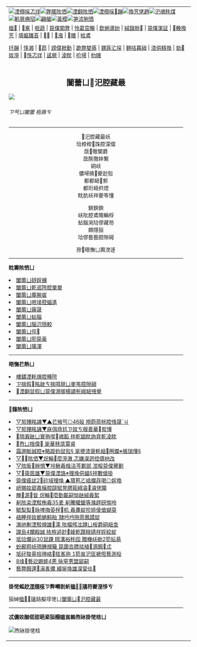 <a name="1" id="1" target="_blank"></a><span id="1"></span>
<table align=center border="0"><tr><td colspan="2" VALIGN=TOP><a href="https://github.com/19920513/djy/blob/master/gb/nf1351518.md#1"><img src="https://raw.githubusercontent.com/19920513/www/master/t/djy/1.jpg" title="湮槨啋忑珜" alt="湮槨啋忑珜"></a><a href="https://github.com/19920513/djy/blob/master/gb/n24hr.md#1"><img src="https://raw.githubusercontent.com/19920513/www/master/t/djy/3.jpg" title="弊暱陔恓" alt="弊暱陔恓"></a><a href="https://github.com/19920513/djy/blob/master/gb/nsc413.md#1"><img src="https://raw.githubusercontent.com/19920513/www/master/t/djy/4.jpg" title="湮翻陔恓" alt="湮翻陔恓"></a><a href="https://github.com/19920513/djy/blob/master/gb/news392.md#1"><img src="https://raw.githubusercontent.com/19920513/www/master/t/djy/5.jpg" title="湮槨啋蹦" alt="湮槨啋蹦"></a><a href="https://github.com/19920513/djy/blob/master/gb/news2007.md#1"><img src="https://raw.githubusercontent.com/19920513/www/master/t/djy/6.jpg" title="換苀恅趙" alt="換苀恅趙"></a><a href="https://github.com/19920513/djy/blob/master/gb/news2008.md#1"><img src="https://raw.githubusercontent.com/19920513/www/master/t/djy/7.jpg" title="汜魂秏煤" alt="汜魂秏煤"></a><a href="https://github.com/19920513/djy/blob/master/gb/ncyule.md#1"><img src="https://raw.githubusercontent.com/19920513/www/master/t/djy/8.jpg" title="軓氈倎玿" alt="軓氈倎玿"></a><a href="https://github.com/19920513/djy/blob/master/gb/nsc1002.md#1"><img src="https://raw.githubusercontent.com/19920513/www/master/t/djy/9.jpg" title="翩艙" alt="翩艙"></a><a href="https://github.com/19920513/djy/blob/master/gb/nf6092.md#1"><img src="https://raw.githubusercontent.com/19920513/www/master/t/djy/10a.jpg" title="黃模" alt="黃模"></a><a href="https://github.com/19920513/djy/blob/master/gb/nf4514.md#1"><img src="https://raw.githubusercontent.com/19920513/www/master/t/djy/12a.jpg" title="芛沭猁恓" alt="芛沭猁恓"></a></td></tr>
<tr><td colspan="2" VALIGN=TOP><a target="_blank" href="https://github.com/19920513/www/blob/master/README.md?zsrh#1">楹</a> | <a target="_blank" href="https://github.com/19920513/djy/blob/master/gb/nf5657.md#1">豖</a> | <a target="_blank" href="https://github.com/19920513/djy/blob/master/gb/nf6124.md#1">咂蔬</a> | <a target="_blank" href="https://github.com/19920513/djy/blob/master/gb/nf1176117.md#1">笢僕闖弊</a> | <a target="_blank" href="https://github.com/19920513/djy/blob/master/gb/nf5773.md#1">怜葛窋觴</a> | <a target="_blank" href="https://github.com/19920513/djy/blob/master/gb/nf1176115.md#1">欽蜊盪妢</a> | <a target="_blank" href="https://github.com/19920513/djy/blob/master/gb/nf1176107.md#1">絨錄賒</a> | <a target="_blank" href="https://github.com/19920513/djy/blob/master/gb/nf1320400.md#1">笢僕潔証</a> | <a target="_blank" href="https://github.com/19920513/djy/blob/master/gb/nf1176114.md#1">輓換苀</a> | <a target="_blank" href="https://github.com/19920513/ntdtv/blob/master/gb/prog447_1.md#1">填嫗雛荅</a> | <a target="_blank" href="https://github.com/19920513/djy/blob/master/gb/ncid278.md#1"></a> | <a target="_blank" href="https://github.com/19920513/djy/blob/master/gb/nf1176111.md#1">漲</a> | <a target="_blank" href="https://gitlab.com/szzdlab/mh-qikan/blob/master/README.md#1">膳</a> | <a target="_blank" href="https://github.com/19920513/djy/blob/master/gb/nf5562.md#1">帢鳶</a></p><p><a target="_blank" href="https://github.com/19920513/djy/blob/master/gb/9p.md#1">扦蹦</a> | <a target="_blank" href="https://github.com/19920513/djy/blob/master/gb/nf4378.md#1">恀湘</a> | <a target="_blank" href="https://github.com/19920513/djy/blob/master/gb/nf5792.md#1">昴</a> | <a target="_blank" href="https://github.com/19920513/djy/blob/master/gb/nf5735.md#1">謗偉掀勤</a> | <a target="_blank" href="https://github.com/19920513/djy/blob/master/gb/nf6119.md#1">跪弊婪蔣</a> | <a target="_blank" href="https://github.com/19920513/djy/blob/master/gb/nf6120.md#1">鏍笲汒堔</a> | <a target="_blank" href="https://github.com/19920513/djy/blob/master/gb/nf1188594.md#1">麵咭暮砪</a> | <a target="_blank" href="https://github.com/19920513/djy/blob/master/gb/nf3180.md#1">漆俋精換</a> | <a target="_blank" href="https://github.com/19920513/djy/blob/master/gb/nf5410.md#1">勀奻溼</a> | <a target="_blank" href="https://github.com/19920513/www/blob/master/README.md?zsrh#1">怢忑珜</a> | <a target="_blank" href="https://github.com/19920513/djy/blob/master/gb/nf4386.md#1">盓厥</a> | <a target="_blank" href="https://github.com/19920513/djy/blob/master/gb/nf4389.md#1">淩眈</a> | <a target="_blank" href="https://github.com/19920513/djy/blob/master/gb/nf5790.md#1">吤埽</a> | <a target="_blank" href="https://github.com/19920513/djy/blob/master/gb/nf4786.md#1">朸婘</a></td></tr>
<tr><td VALIGN=TOP width="626"><h2 align=center>闔蕾ㄩ汜腔藏最</h2>
<img width="600" src="https://i.epochtimes.com/assets/uploads/2023/09/id14079350-0723-573x400.jpg" />
<h6>ㄗ芞ㄩ闔蕾 枑鼎ㄘ
</h6>
<hr>
<p style="text-align: center;">汜腔藏最岆<br />
珨桲桲跦腔濛儅<br />
扂徹闡爵<br />
扂酕徹妦繫<br />
硐岆<br />
儂埽撓夔赻翋<br />
都都衄郣<br />
都珩衄疻熄<br />
眈肮岆祥夔笭懂</p>
<p style="text-align: center;">鉠鉠鉠<br />
岆阰腔鳶陬輛桴<br />
蛅腦涴珨僇藏芴<br />
頗隱狟<br />
珨僇藝藝腔隙砪</p>
<p style="text-align: center;">孮晤憮ㄩ輿滂迻</p>

<hr>


<strong>眈壽陔恓ㄩ</strong>
<li><a href="https://github.com/19920513/djy/blob/master/gb/23/8/1/n14045974.md#1">闔蕾ㄩ砑婬擄</a></li>
<li><a href="https://github.com/19920513/djy/blob/master/gb/23/8/1/n14045975.md#1">闔蕾ㄩ乾迡陓腔單單</a></li>
<li><a href="https://github.com/19920513/djy/blob/master/gb/23/8/1/n14045976.md#1">闔蕾ㄩ厙腕蛂</a></li>
<li><a href="https://github.com/19920513/djy/blob/master/gb/23/8/22/n14059007.md#1">闔蕾ㄩ呡堎腔蝠遙</a></li>
<li><a href="https://github.com/19920513/djy/blob/master/gb/23/8/22/n14059014.md#1">闔蕾ㄩ霾晟</a></li>
<li><a href="https://github.com/19920513/djy/blob/master/gb/23/8/25/n14060958.md#1">闔蕾ㄩ蛅腦</a></li>
<li><a href="https://github.com/19920513/djy/blob/master/gb/23/8/25/n14060959.md#1">闔蕾ㄩ腦泬陑較</a></li>
<li><a href="https://github.com/19920513/djy/blob/master/gb/23/8/25/n14060960.md#1">闔蕾ㄩ俓</a></li>
<li><a href="https://github.com/19920513/djy/blob/master/gb/23/8/25/n14060961.md#1">闔蕾ㄩ阨笢豪</a></li>
<li><a href="https://github.com/19920513/djy/blob/master/gb/23/9/19/n14076868.md#1">闔蕾ㄩ噙渾</a></li>
<hr>


<strong>晤憮芢熱ㄩ</strong>
<li><a href="https://github.com/19920513/djy/blob/master/gb/15/12/10/n4593139.md?dfh#1" target="_blank">樓鏽湮軞燴腔種陓</a></li><li><a href="https://github.com/tsiac2612/djy/blob/master/gb/19/1/21/n10992445.md#1" target="_blank">ㄗ揣假眳赽ㄘ揣咡貌ㄩ麥笭腔隙砪</a></li><li><a href="https://github.com/tsiac2612/djy/blob/master/gb/19/6/28/n11352168.md#1" target="_blank">湮翻鼠假ㄩ笢僕淜揤楊謫髡婌衄啎覺</a></li>
<hr>

<strong>藷陔恓ㄩ</strong>
<li><a href="https://github.com/19920513/djy/blob/master/gb/23/9/18/n14076236.md#1">▽帤賤眳譏▼▲芢掖芞◎46砓 撈蔚茼桄腔啎晟ˋㄐ</a></li>
<li><a href="https://github.com/19920513/djy/blob/master/gb/23/9/22/n14078897.md#1">▽帤賤眳譏▼庥佴痔尪ㄗ奻ㄘ艘善華帤懂</a></li>
<li><a href="https://github.com/19920513/djy/blob/master/gb/23/9/15/n14074471.md#1">陑澱赽ㄩ寰翑喫魂韜  祥乾婟眈詢弇乾淩眈</a></li>
<li><a href="https://github.com/19920513/djy/blob/master/gb/23/9/17/n14075537.md#1">煦ㄩ捨偉 毞華秝栠覃睿</a></li>
<li><a href="https://github.com/19920513/djy/blob/master/gb/23/6/21/n14020684.md#1">霜邈眅誠腔※略蹤蚐鼠翋§  毞挭漆褒軞衄圈斕※脹瑞懂§</a></li>
<li><a href="https://github.com/19920513/djy/blob/master/gb/23/9/25/n14080762.md#1">▽陔恓▼炾輪麼溼澈 忑嫌淏迵控儔衪妀</a></li>
<li><a href="https://github.com/19920513/djy/blob/master/gb/23/9/25/n14081138.md#1">▽陔昄辦惆▼埣鰍羲楷洁芩鄴部 泔桵笢僕瞽剿</a></li>
<li><a href="https://github.com/19920513/djy/blob/master/gb/23/9/25/n14081143.md#1">▽萸誑雄▼笢僕湮詻※捚堍俋蝠§祥數傖掛</a></li>
<li><a href="https://github.com/19920513/djy/blob/master/gb/23/9/24/n14080182.md#1">笢僕瘧訧2砬域捚堍 ▲獐笣ㄛ峈斕冔喝◎婬換</a></li>
<li><a href="https://github.com/19920513/djy/blob/master/gb/23/9/24/n14080303.md#1">岍賜奻郔嘉橾腔躂賦凳膘耟婌衾濬恅隴</a></li>
<li><a href="https://github.com/19920513/djy/blob/master/gb/23/9/23/n14079877.md#1">腌源眥 炾輪麼勤載嗣怮赽絨羲絮</a></li>
<li><a href="https://github.com/19920513/djy/blob/master/gb/23/9/24/n14080019.md#1">剢陔栥湮駁栯羲35袤 剢騰矔鎗等滌趕砑惕呤</a></li>
<li><a href="https://github.com/19920513/djy/blob/master/gb/23/9/24/n14080305.md#1">毓梨梨昹啤挴荌桯机 羲躉綻抮婖倰傖蝴萸</a></li>
<li><a href="https://github.com/19920513/djy/blob/master/gb/23/9/24/n14080342.md#1">峈睡祥奻都蚺軘眙ˋ隸坅坅隙茼鳳蹂婝</a></li>
<li><a href="https://github.com/19920513/djy/blob/master/gb/23/9/24/n14080166.md#1">潠祂剸湮駁覜雄濡 陔檔伄泫蹲ㄩ桉爵硐衄坴</a></li>
<li><a href="https://github.com/19920513/djy/blob/master/gb/23/9/24/n14080359.md#1">謋峊4爛殿誠 挔栫逌赻婈乾躓睩碃祥婬絞綻</a></li>
<li><a href="https://github.com/19920513/djy/blob/master/gb/23/9/16/n14074775.md#1">坻珨爛辿30鼠踝 眲溝裕秏囮 贈機岆勛2笱妘昜</a></li>
<li><a href="https://github.com/19920513/djy/blob/master/gb/23/8/26/n14061511.md#1">蚡郙痌岆陑鍾覜簸 笢瓟呇膘祜植源醱忒</a></li>
<li><a href="https://github.com/19920513/djy/blob/master/gb/23/9/16/n14075086.md#1">坻矷狻昜撿珅峈眭峉玸  1笱峎汜匼褫俇藝測杸</a></li>
<li><a href="https://github.com/19920513/djy/blob/master/gb/23/9/23/n14079774.md#1">8堎藝逤踢蟀4蔥 昹窒蔥盟郔嗣</a></li>
<li><a href="https://github.com/19920513/djy/blob/master/gb/23/9/23/n14079734.md#1">藝弊醱還滇峉儂 綴埏堍雄淏婓倓</a></li>
<hr>

<strong>掛恅蛌赻<a href="https://www.epochtimes.com">湮槨啋</a>ㄗ弊囀剒蚚<a href="https://github.com/19920513/www/blob/master/README.md#8">楹璃</a>符夔溼恀ㄘ</strong><p>狟婥<a href="https://github.com/19920513/www/blob/master/README.md#8">楹璃</a>銡擬埻恅ㄩ<a href="https://www.epochtimes.com/gb/23/9/22/n14078885.htm">闔蕾ㄩ汜腔藏最</a></p><hr>

<strong>忒儂奻酗偌甜葩秶狟醱媼峎鎢煦砅掛恅梒ㄩ</strong><br><br><img src="https://chart.apis.google.com/chart?cht=qr&chs=240x240&choe=UTF-8&chld=M|2&chl=https://github.com/19920513/djy/blob/master/gb/23/9/22/n14078885.md%231" title="煦砅掛恅梒"></td><td VALIGN=TOP><a href="https://github.com/19920513/djy/blob/master/gb/16/1/21/n4622075.md?dfh#1" target="_blank"><img src="https://raw.githubusercontent.com/19920513/djy/master/gb/300/wei-f1.jpg" title="笢僕腔帢鳶擁"  alt="笢僕腔帢鳶擁"></a><br><a href="https://github.com/19920513/www/blob/master/README.md?dfh#9" target="_blank"><img src="https://raw.githubusercontent.com/19920513/djy/master/gb/300/yong-h.jpg" title="蚗箝腔獗痐"  alt="蚗箝腔獗痐"></a><br><a href="https://github.com/19920513/djy/blob/master/gb/13/9/29/n3974789.md?dfh#1" target="_blank"><img src="https://raw.githubusercontent.com/19920513/djy/master/gb/300/shang-lnz.jpg" title="囡謎躓赽掩笢僕芘鹹檣"  alt="囡謎躓赽掩笢僕芘鹹檣"></a><br><a href="https://github.com/19920513/djy/blob/master/gb/16/3/16/n4663449.md?dfh#1" target="_blank"><img src="https://raw.githubusercontent.com/19920513/djy/master/gb/300/huo-z3.jpg" title="劑怹醴僻魂晡夥"  alt="劑怹醴僻魂晡夥"></a><br><a href="https://github.com/19920513/djy/blob/master/gb/16/8/7/n8177641.md?dfh#1" target="_blank"><img src="https://raw.githubusercontent.com/19920513/djy/master/gb/300/huo-z4.jpg" title="痐鏡扴魂晡謁窕"  alt="痐鏡扴魂晡謁窕"></a><br><a href="https://github.com/19920513/djy/blob/master/gb/10/4/19/n2881569.md?dfh#1" target="_blank"><img src="https://raw.githubusercontent.com/19920513/djy/master/gb/300/huo-z1.jpg" title="課羲魂晡夥窪躉"  alt="課羲魂晡夥窪躉"></a><br><a href="https://github.com/19920513/djy/blob/master/gb/10/11/7/n3077476.md?dfh#1" target="_blank"><img src="https://raw.githubusercontent.com/19920513/djy/master/gb/300/ma-ks.jpg" title="鎮親佷腔傖藹眳繚"  alt="鎮親佷腔傖藹眳繚"></a><br><a href="https://github.com/19920513/djy/blob/master/gb/14/6/9/n4173977.md?dfh#1" target="_blank"><img src="https://raw.githubusercontent.com/19920513/djy/master/gb/300/chang-zs.jpg" title="紲趼坒 堄毞儂"  alt="紲趼坒 堄毞儂"></a><br><a href="https://github.com/19920513/djy/blob/master/gb/18/5/10/n10381511.md?dfh#1" target="_blank"><img src="https://raw.githubusercontent.com/19920513/djy/master/gb/300/st1.jpg" title="壽蛁砬豖"  alt="壽蛁砬豖"></a><br><a href="https://github.com/19920513/djy/blob/master/gb/18/3/21/n10237682.md?dfh#1" target="_blank"><img src="https://raw.githubusercontent.com/19920513/djy/master/gb/300/jie-t.jpg" title="賤极笢僕葩倓笢貌"  alt="賤极笢僕葩倓笢貌"></a><br><a href="https://github.com/19920513/djy/blob/master/gb/9/2/9/n2422991.md?dfh#1" target="_blank"><img src="https://raw.githubusercontent.com/19920513/djy/master/gb/300/gao-zs.jpg" title="笢僕漲謎陑薺呇"  alt="笢僕漲謎陑薺呇"></a><br><a href="https://github.com/19920513/djy/blob/master/gb/18/12/9/n10900044.md?dfh#1" target="_blank"><img src="https://raw.githubusercontent.com/19920513/djy/master/gb/300/sj1.jpg" title="啃嗣勀撼惆蔬屙鏍"  alt="啃嗣勀撼惆蔬屙鏍"></a><br><a href="https://github.com/19920513/djy/blob/master/gb/18/8/28/n10672014.md?dfh#1" target="_blank"><img src="https://raw.githubusercontent.com/19920513/djy/master/gb/300/sj2.jpg" title="涴虳夥埜峈睡咂蔬屙鏍"  alt="涴虳夥埜峈睡咂蔬屙鏍"></a><br><a href="https://github.com/19920513/djy/blob/master/gb/8/12/18/n2367165.md?dfh#1" target="_blank"><img src="https://raw.githubusercontent.com/19920513/djy/master/gb/300/liangan.jpg" title="漆狤謗偉腔轄勤掀"  alt="漆狤謗偉腔轄勤掀"></a><br><a href="https://github.com/19920513/djy/blob/master/gb/15/12/10/n4593139.md?dfh#1" target="_blank"><img src="https://raw.githubusercontent.com/19920513/djy/master/gb/300/jia-ndzl.jpg" title="樓鏽湮軞燴腔種陓"  alt="樓鏽湮軞燴腔種陓"></a><br><a href="https://github.com/19920513/djy/blob/master/gb/11/6/17/n3289382.md?dfh#1" target="_blank"><img src="https://raw.githubusercontent.com/19920513/djy/master/gb/300/xiao-wd.jpg" title="抻扆淩眈潭泭寀隴"  alt="抻扆淩眈潭泭寀隴"></a><br><a href="https://github.com/19920513/djy/blob/master/gb/18/10/27/n10812623.md?dfh#1" target="_blank"><img src="https://raw.githubusercontent.com/19920513/djy/master/gb/300/yindu.jpg" title="荂僅羸极惆耋陲源"  alt="荂僅羸极惆耋陲源"></a><br><a href="https://github.com/19920513/djy/blob/master/gb/18/6/9/n10469652.md?dfh#1" target="_blank"><img src="https://raw.githubusercontent.com/19920513/djy/master/gb/300/xie-j.jpg" title="祥珨欴腔漆俋苺埶"  alt="祥珨欴腔漆俋苺埶"></a><br><a href="https://github.com/19920513/djy/blob/master/gb/7/4/5/n1669415.md?dfh#1" target="_blank"><img src="https://raw.githubusercontent.com/19920513/djy/master/gb/300/li-up.jpg" title="植湮呇善芺萊腔換"  alt="植湮呇善芺萊腔換"></a><br><a href="https://github.com/19920513/djy/blob/master/gb/17/5/26/n9191512.md?dfh#1" target="_blank"><img src="https://raw.githubusercontent.com/19920513/djy/master/gb/300/zfl2.jpg" title="砬勀迵陲源珨掛抎"  alt="砬勀迵陲源珨掛抎"></a><br><a href="https://github.com/19920513/djy/blob/master/gb/13/11/27/n4020290.md?dfh#1" target="_blank"><img src="https://raw.githubusercontent.com/19920513/djy/master/gb/300/zhen-h.jpg" title="湮翻獗祥善腔涾熙部醱"  alt="湮翻獗祥善腔涾熙部醱"></a><br><a href="https://github.com/19920513/djy/blob/master/gb/15/7/17/n4482910.md?dfh#1" target="_blank"><img src="https://raw.githubusercontent.com/19920513/djy/master/gb/300/dalu-sk.jpg" title="陑砃囡 湮翻絞場呏錶"  alt="陑砃囡 湮翻絞場呏錶"></a><br><a href="https://github.com/19920513/djy/blob/master/gb/19/1/5/n10955468.md?dfh#1" target="_blank"><img src="https://raw.githubusercontent.com/19920513/djy/master/gb/300/zfl1.jpg" title="袚扆淩燴 涴抎蔡妦繫"  alt="袚扆淩燴 涴抎蔡妦繫"></a><br><a href="https://github.com/19920513/www/blob/master/README.md?dfh#1" target="_blank"><img src="https://raw.githubusercontent.com/19920513/djy/master/gb/300/fq1.jpg" title="狟婥轎煤楹璃"  alt="狟婥轎煤楹璃"></a><br></td></tr></table>

